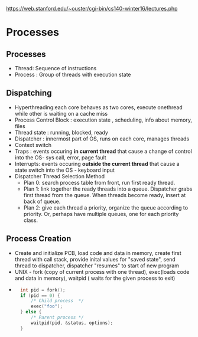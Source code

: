 https://web.stanford.edu/~ouster/cgi-bin/cs140-winter16/lectures.php
# Processes

## Processes
- Thread: Sequence of instructions
- Process : Group of threads with execution state

## Dispatching
- Hyperthreading:each core behaves as two cores, execute onethread while other is waiting on a cache miss 
- Process Control Block : execution state , scheduling, info about memory, files
- Thread state : running, blocked, ready
- Dispatcher : innermost part of OS, runs on each core, manages threads
- Context switch
- Traps : events occuring **in current thread** that cause a change of control into the OS- sys call, error, page fault
- Interrupts: events occuring **outside the current thread** that cause a state switch into the OS - keyboard input
- Dispatcher Thread Selection Method
  - Plan 0: search process table from front, run first ready thread.
  - Plan 1: link together the ready threads into a queue. Dispatcher grabs first thread from the queue. When threads become ready, insert at back of queue.
  - Plan 2: give each thread a priority, organize the queue according to priority. Or, perhaps have multiple queues, one for each priority class.

## Process Creation
- Create and initialize PCB, load code and data in memory, create first thread with call stack, provide inital values for "saved state", send thread to dispatcher, dispatcher "resumes" to start of new program
- UNIX - fork (copy of current process with one thread), exec(loads code and data in memory), waitpid ( waits for the given process to exit)
- ```c
    int pid = fork();
    if (pid == 0) {
        /* Child process  */
        exec("foo");
    } else {
        /* Parent process */
        waitpid(pid, &status, options);
    }
    ```